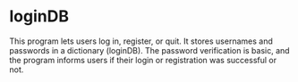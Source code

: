 # loginDB
This program lets users log in, register, or quit. It stores usernames and passwords in a dictionary (loginDB). The password verification is basic, and the program informs users if their login or registration was successful or not.
